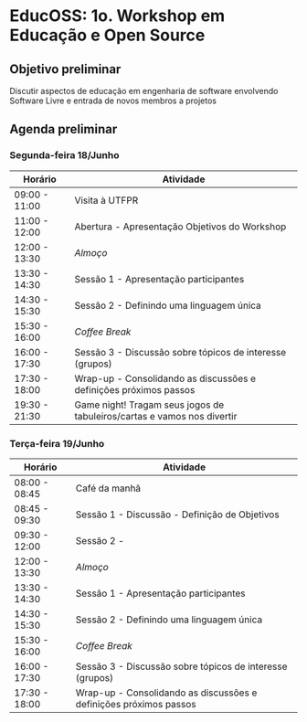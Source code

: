 # EducOSS: 1o. Workshop em Educação e Open Source

## Objetivo preliminar
Discutir aspectos de educação em engenharia de software envolvendo Software Livre e entrada de novos membros a projetos

## Agenda preliminar

### Segunda-feira 18/Junho

| Horário         | Atividade                     |
|-----------------|--------------------------     |
| 09:00 - 11:00   | Visita à UTFPR                |
| 11:00 - 12:00   | Abertura - Apresentação Objetivos do Workshop    |
| 12:00 - 13:30   | *Almoço*                      |
| 13:30 - 14:30   | Sessão 1 - Apresentação participantes    |
| 14:30 - 15:30   | Sessão 2 - Definindo uma linguagem única |
| 15:30 - 16:00   | *Coffee Break* |
| 16:00 - 17:30   | Sessão 3 - Discussão sobre tópicos de interesse (grupos)| 
| 17:30 - 18:00   | Wrap-up - Consolidando as discussões e definições próximos passos |
| 19:30 - 21:30   | Game night! Tragam seus jogos de tabuleiros/cartas e vamos nos divertir |


### Terça-feira 19/Junho

| Horário         | Atividade                     |
|-----------------|--------------------------     |
| 08:00 - 08:45   | Café da manhã                |
| 08:45 - 09:30   | Sessão 1 - Discussão - Definição de Objetivos     |
| 09:30 - 12:00   | Sessão 2 -  |
| 12:00 - 13:30   | *Almoço*                      |
| 13:30 - 14:30   | Sessão 1 - Apresentação participantes    |
| 14:30 - 15:30   | Sessão 2 - Definindo uma linguagem única |
| 15:30 - 16:00   | *Coffee Break* |
| 16:00 - 17:30   | Sessão 3 - Discussão sobre tópicos de interesse (grupos)| 
| 17:30 - 18:00   | Wrap-up - Consolidando as discussões e definições próximos passos |
